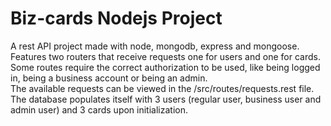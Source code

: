 # Biz-cards Nodejs Project

A rest API project made with node, mongodb, express and mongoose.\
Features two routers that receive requests one for users and one for cards.\
Some routes require the correct authorization to be used, like being logged in, being a business account or being an admin.\
The available requests can be viewed in the /src/routes/requests.rest file.\
The database populates itself with 3 users (regular user, business user and admin user) and 3 cards upon initialization.
